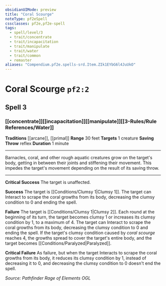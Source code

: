 ```yaml
---
obsidianUIMode: preview
title: "Coral Scourge"
noteType: pf2eSpell
cssclasses: pf2e,pf2e-spell
tags:
  - spell/level/3
  - trait/concentrate
  - trait/incapacitation
  - trait/manipulate
  - trait/water
  - trait/common
  - remaster
aliases: "Compendium.pf2e.spells-srd.Item.ZIk1EYbG6l4JuUkO" 
---
```

# Coral Scourge  `pf2:2`  
## Spell 3
### [[concentrate]][[incapacitation]][[manipulate]][[3-Rules/Rule References/Water]]
**Traditions** [[arcane]], [[primal]]
**Range** 30 feet
**Targets** 1 creature
**Saving Throw**  reflex
**Duration** 1 minute
* * * 
Barnacles, coral, and other rough aquatic creatures grow on the target's body, getting in between their joints and stiffening their movement. This impedes the target's movement depending on the result of its saving throw.

* * *

**Critical Success** The target is unaffected.

**Success** The target is [[Conditions/Clumsy 1|Clumsy 1]]. The target can Interact to scrape the coral growths from its body, decreasing the clumsy condition to 0 and ending the spell.

**Failure** The target is [[Conditions/Clumsy 1|Clumsy 2]]. Each round at the beginning of its turn, the target becomes clumsy 1 or increases its clumsy condition by 1, to a maximum of 4. The target can Interact to scrape the coral growths from its body, decreasing the clumsy condition to 0 and ending the spell. If the target's clumsy condition caused by _coral scourge_ reaches 4, the growths spread to cover the target's entire body, and the target becomes [[Conditions/Paralyzed|Paralyzed]].

**Critical Failure** As failure, but when the target Interacts to scrape the coral growths from its body, it reduces its clumsy condition by 1, instead of decreasing it to 0, and decreasing the clumsy condition to 0 doesn't end the spell.

*Source: Pathfinder Rage of Elements*
*OGL*